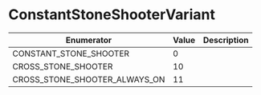 # ConstantStoneShooterVariant

| Enumerator                        | Value | Description |
| --------------------------------- | ----- | ----------- |
| CONSTANT\_STONE\_SHOOTER          | 0     |             |
| CROSS\_STONE\_SHOOTER             | 10    |             |
| CROSS\_STONE\_SHOOTER\_ALWAYS\_ON | 11    |             |

